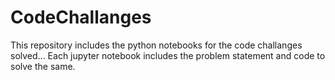 # CodeChallanges
This repository includes the python notebooks for the code challanges solved...
Each jupyter notebook includes the problem statement and code to solve the same.
